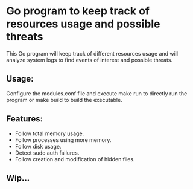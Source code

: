 # Go program to keep track of resources usage and possible threats

This Go program will keep track of different resources usage and will
analyze system logs to find events of interest and possible threats.

## Usage:

Configure the modules.conf file and execute make run to directly run the
program or make build to build the executable.

## Features:

* Follow total memory usage.
* Follow processes using more memory.
* Follow disk usage.
* Detect sudo auth failures.
* Follow creation and modification of hidden files.

## Wip...

